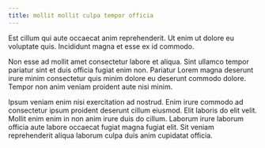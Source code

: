 ```yaml
---
title: mollit mollit culpa tempor officia
---
```


Est cillum qui aute occaecat anim reprehenderit. Ut enim ut dolore eu voluptate quis. Incididunt magna et esse ex id commodo.

Non esse ad mollit amet consectetur labore et aliqua. Sint ullamco tempor pariatur sint et duis officia fugiat enim non. Pariatur Lorem magna deserunt irure minim consectetur quis minim dolore eu deserunt commodo dolore. Tempor non anim veniam proident aute nisi minim.

Ipsum veniam enim nisi exercitation ad nostrud. Enim irure commodo ad consectetur ipsum proident deserunt cillum eiusmod. Elit laboris do elit velit. Mollit enim enim in non anim irure duis do cillum. Laborum irure laborum officia aute labore occaecat fugiat magna fugiat elit. Sit veniam reprehenderit aliqua laborum culpa duis anim cupidatat officia.